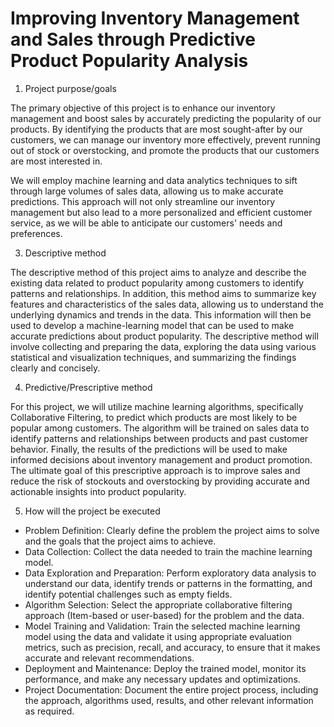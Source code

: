 # Improving Inventory Management and Sales through Predictive Product Popularity Analysis

1.	Project purpose/goals
   
The primary objective of this project is to enhance our inventory management and boost sales by accurately predicting the popularity of our products. By identifying the products that are most sought-after by our customers, we can manage our inventory more effectively, prevent running out of stock or overstocking, and promote the products that our customers are most interested in.

We will employ machine learning and data analytics techniques to sift through large volumes of sales data, allowing us to make accurate predictions. This approach will not only streamline our inventory management but also lead to a more personalized and efficient customer service, as we will be able to anticipate our customers' needs and preferences.

3.	Descriptive method

The descriptive method of this project aims to analyze and describe the existing data related to product popularity among customers to identify patterns and relationships. In addition, this method aims to summarize key features and characteristics of the sales data, allowing us to understand the underlying dynamics and trends in the data. This information will then be used to develop a machine-learning model that can be used to make accurate predictions about product popularity. The descriptive method will involve collecting and preparing the data, exploring the data using various statistical and visualization techniques, and summarizing the findings clearly and concisely.

4.	Predictive/Prescriptive method
   
For this project, we will utilize machine learning algorithms, specifically Collaborative Filtering, to predict which products are most likely to be popular among customers. The algorithm will be trained on sales data to identify patterns and relationships between products and past customer behavior. Finally, the results of the predictions will be used to make informed decisions about inventory management and product promotion. The ultimate goal of this prescriptive approach is to improve sales and reduce the risk of stockouts and overstocking by providing accurate and actionable insights into product popularity.

5. How will the project be executed
   
  - Problem Definition: Clearly define the problem the project aims to solve and the goals that the project aims to achieve.
  - Data Collection: Collect the data needed to train the machine learning model. 
  - Data Exploration and Preparation: Perform exploratory data analysis to understand our data, identify trends or patterns in the formatting, and identify potential challenges such as empty fields.
  - Algorithm Selection: Select the appropriate collaborative filtering approach (Item-based or user-based) for the problem and the data.
  - Model Training and Validation: Train the selected machine learning model using the data and validate it using appropriate evaluation metrics, such as precision, recall, and accuracy, to ensure that it makes accurate and relevant recommendations.
  - Deployment and Maintenance: Deploy the trained model, monitor its performance, and make any necessary updates and optimizations.
  - Project Documentation: Document the entire project process, including the approach, algorithms used, results, and other relevant information as required.
